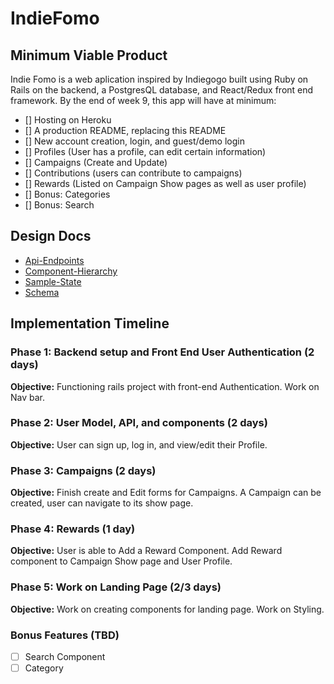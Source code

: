 # IndieFomo


## Minimum Viable Product
Indie Fomo is a web aplication inspired by Indiegogo built using Ruby on Rails
on the backend, a PostgresQL database, and React/Redux front end framework.
By the end of week 9, this app will have at minimum:

- [] Hosting on Heroku
- [] A production README, replacing this README
- [] New account creation, login, and guest/demo login
- [] Profiles (User has a profile, can edit certain information)
- [] Campaigns (Create and Update)
- [] Contributions (users can contribute to campaigns)
- [] Rewards (Listed on Campaign Show pages as well as user profile)
- [] Bonus: Categories
- [] Bonus: Search

## Design Docs
* [Api-Endpoints](http://github.com)
* [Component-Hierarchy](http://github.com)
* [Sample-State](http://github.com)
* [Schema](http://github.com)

## Implementation Timeline

### Phase 1: Backend setup and Front End User Authentication (2 days)

**Objective:** Functioning rails project with front-end Authentication. Work on Nav bar.

### Phase 2: User Model, API, and components (2 days)

**Objective:** User can sign up, log in, and view/edit their Profile.

### Phase 3: Campaigns (2 days)

**Objective:** Finish create and Edit forms for Campaigns. A Campaign can be created, user can navigate to its show page.

### Phase 4:  Rewards (1 day)

**Objective:** User is able to Add a Reward Component. Add Reward component to Campaign Show page and User Profile.

### Phase 5: Work on Landing Page (2/3 days)

**Objective:** Work on creating components for landing page. Work on Styling.



### Bonus Features (TBD)
- [ ] Search Component
- [ ] Category

